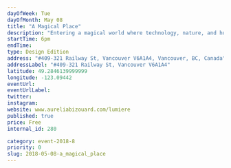 ```yaml
---
dayOfWeek: Tue
dayOfMonth: May 08
title: "A Magical Place"
description: "Entering a magical world where technology, nature, and human beings meet. Dive into a world of light designed to deliver a message of positive impact and immerse your senses in colourful visuals and relaxing music."
startTime: 6pm
endTime: 
type: Design Edition
address: "#409-321 Railway St, Vancouver V6A1A4, Vancouver, BC, Canada"
addressLabel: "#409-321 Railway St, Vancouver V6A1A4"
latitude: 49.2846139999999
longitude: -123.09442
eventUrl: 
eventUrlLabel: 
twitter: 
instagram: 
website: www.aureliabizouard.com/lumiere
published: true
price: Free
internal_id: 280

category: event-2018-8
priority: 0
slug: 2018-05-08-a_magical_place
---
```

